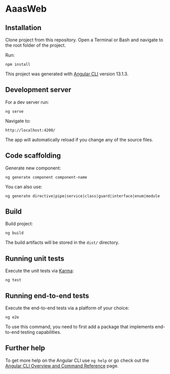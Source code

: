 # AaasWeb

## Installation

Clone project from this repository.
Open a Terminal or Bash and navigate to the root folder of the project.

Run:
```
npm install
```

This project was generated with [Angular CLI](https://github.com/angular/angular-cli) version 13.1.3.

## Development server

For a dev server run:
```
ng serve
```

Navigate to:
```
http://localhost:4200/
```

The app will automatically reload if you change any of the source files.


## Code scaffolding

Generate new component:
```
ng generate component component-name
```

You can also use:
```
ng generate directive|pipe|service|class|guard|interface|enum|module
```


## Build

Build project:
```
ng build
```
The build artifacts will be stored in the `dist/` directory.


## Running unit tests

Execute the unit tests via [Karma](https://karma-runner.github.io):
```
ng test
```


## Running end-to-end tests

Execute the end-to-end tests via a platform of your choice:
```
ng e2e
```
To use this command, you need to first add a package that implements end-to-end testing capabilities.


## Further help

To get more help on the Angular CLI use `ng help` or go check out the [Angular CLI Overview and Command Reference](https://angular.io/cli) page.
